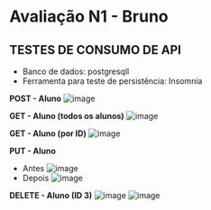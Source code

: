 # Avaliação N1 - Bruno

## TESTES DE CONSUMO DE API
* Banco de dados: postgresqll
* Ferramenta para teste de persistência: Insomnia

**POST - Aluno**
![image](https://github.com/ViniPimen/avaliacaoBruno/assets/146036375/2b7ffdf9-2672-408a-ba7c-40864e64c57d)

**GET - Aluno (todos os alunos)**
![image](https://github.com/ViniPimen/avaliacaoBruno/assets/146036375/4ae2daa2-a157-4262-89cb-f5f2edd33a4b)

**GET - Aluno (por ID)**
![image](https://github.com/ViniPimen/avaliacaoBruno/assets/146036375/b8184628-da34-48e1-8cab-53d723556ec7)

**PUT - Aluno**
* Antes
![image](https://github.com/ViniPimen/avaliacaoBruno/assets/146036375/0b481706-a6af-4ff3-aa94-faacb7adf682)
* Depois
![image](https://github.com/ViniPimen/avaliacaoBruno/assets/146036375/c1c0167d-4492-43bb-b1c0-971585f727c7)

**DELETE - Aluno (ID 3)**
![image](https://github.com/ViniPimen/avaliacaoBruno/assets/146036375/1113ae53-70dd-4a33-ad11-b019504557e7)
![image](https://github.com/ViniPimen/avaliacaoBruno/assets/146036375/60435f7c-f9c9-4e85-af86-34c30e119bc1)

